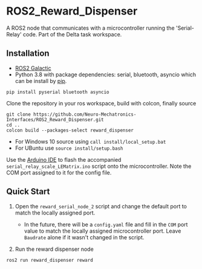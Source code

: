 # ROS2_Reward_Dispenser
A ROS2 node that communicates with a microcontroller running the 'Serial-Relay' code. Part of the Delta task workspace.


## Installation
- [ROS2 Galactic](https://docs.ros.org/en/galactic/Installation/Windows-Install-Binary.html)
- Python 3.8 with package dependencies: serial, bluetooth, asyncio which can be install by [pip](https://pip.pypa.io/en/stable/).
```
pip install pyserial bluetooth asyncio
```
Clone the repository in your ros workspace, build with colcon, finally source
``` 
git clone https://github.com/Neuro-Mechatronics-Interfaces/ROS2_Reward_Dispenser.git 
cd ..
colcon build --packages-select reward_dispenser
```
+ For Windows 10 source using `call install/local_setup.bat`
+ For UBuntu use `source install/setup.bash`

Use the [Arduino IDE](https://www.arduino.cc/en/software) to flash the accompanied `serial_relay_scale_LEMatrix.ino` script onto the microcontroller. Note the COM port assigned to it for the config file.

## Quick Start ##
1. Open the `reward_serial_node_2` script and change the default port to match the locally assigned port. 
   + In the future, there will be a `config.yaml` file and fill in the `COM` port value to match the locally assigned microcontroller port. Leave `Baudrate` alone if it wasn't changed in the script.

2. Run the reward dispenser node 
```
ros2 run reward_dispenser reward
```

